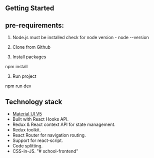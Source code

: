 ## Getting Started

## pre-requirements:
1. Node.js must be installed
    check for node version  - node --version

2. Clone from Github

3. Install packages

npm install 

3. Run project

npm run dev

## Technology stack

- [Material UI V5](https://mui.com/core/)
- Built with React Hooks API.
- Redux & React context API for state management.
- Redux toolkit.
- React Router for navigation routing.
- Support for react-script.
- Code splitting.
- CSS-in-JS.
"# school-frontend" 
